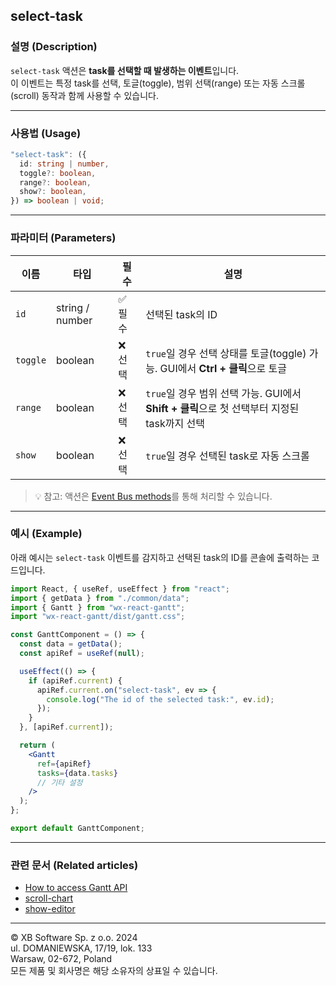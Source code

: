 ## select-task

### 설명 (Description)

`select-task` 액션은 **task를 선택할 때 발생하는 이벤트**입니다.  
이 이벤트는 특정 task를 선택, 토글(toggle), 범위 선택(range) 또는 자동 스크롤(scroll) 동작과 함께 사용할 수 있습니다.

---

### 사용법 (Usage)

```typescript
"select-task": ({
  id: string | number,
  toggle?: boolean,
  range?: boolean,
  show?: boolean,
}) => boolean | void;
```

---

### 파라미터 (Parameters)

| 이름 | 타입 | 필수 | 설명 |
|------|------|------|------|
| `id` | string / number | ✅ 필수 | 선택된 task의 ID |
| `toggle` | boolean | ❌ 선택 | `true`일 경우 선택 상태를 토글(toggle) 가능. GUI에서 **Ctrl + 클릭**으로 토글 |
| `range` | boolean | ❌ 선택 | `true`일 경우 범위 선택 가능. GUI에서 **Shift + 클릭**으로 첫 선택부터 지정된 task까지 선택 |
| `show` | boolean | ❌ 선택 | `true`일 경우 선택된 task로 자동 스크롤 |

> 💡 참고: 액션은 [Event Bus methods](https://docs.svar.dev/react/gantt/api/overview/methods_overview)를 통해 처리할 수 있습니다.

---

### 예시 (Example)

아래 예시는 `select-task` 이벤트를 감지하고 선택된 task의 ID를 콘솔에 출력하는 코드입니다.

```jsx
import React, { useRef, useEffect } from "react";
import { getData } from "./common/data";
import { Gantt } from "wx-react-gantt";
import "wx-react-gantt/dist/gantt.css";

const GanttComponent = () => {
  const data = getData();
  const apiRef = useRef(null);

  useEffect(() => {
    if (apiRef.current) {
      apiRef.current.on("select-task", ev => {
        console.log("The id of the selected task:", ev.id);
      });
    }
  }, [apiRef.current]);

  return (
    <Gantt
      ref={apiRef}
      tasks={data.tasks}
      // 기타 설정
    />
  );
};

export default GanttComponent;
```

---

### 관련 문서 (Related articles)

- [How to access Gantt API](https://docs.svar.dev/react/gantt/api/how_to_access_api)
- [scroll-chart](https://docs.svar.dev/react/gantt/api/actions/scroll-chart)
- [show-editor](https://docs.svar.dev/react/gantt/api/actions/show-editor)

---

© XB Software Sp. z o.o. 2024  
ul. DOMANIEWSKA, 17/19, lok. 133  
Warsaw, 02-672, Poland  
모든 제품 및 회사명은 해당 소유자의 상표일 수 있습니다.

